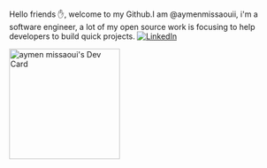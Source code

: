 Hello friends ✋, welcome to my Github.I am @aymenmissaouii, i'm a software engineer, a lot of my open source work is focusing to help developers to build quick projects.
[![LinkedIn](https://img.shields.io/badge/LinkedIn-Connect-blue)](https://www.linkedin.com/in/missaoui-aymen-9011a4154/)

<a href="https://app.daily.dev/Aymenmissaoui"><img src="https://api.daily.dev/devcards/99731628223640e09411060fced61712.png?r=a2e" width="200" alt="aymen missaoui's Dev Card"/></a>
